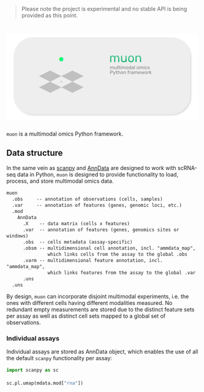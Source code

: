 > Please note the project is experimental and no stable API is being provided as this point.

# <img src="./docs/img/muon_header.png" data-canonical-src="./docs/img/muon_header.png" width="500"/>

`muon` is a multimodal omics Python framework.

## Data structure

In the same vein as [scanpy](https://github.com/theislab/scanpy) and [AnnData](https://github.com/theislab/anndata) are designed to work with scRNA-seq data in Python, `muon` is designed to provide functionality to load, process, and store multimodal omics data.


```
muon
  .obs     -- annotation of observations (cells, samples)
  .var     -- annotation of features (genes, genomic loci, etc.)
  .mod
    AnnData
      .X    -- data matrix (cells x features)
      .var  -- annotation of features (genes, genomics sites or windows)
      .obs  -- cells metadata (assay-specific)
      .obsm -- multidimensional cell annotation, incl. "ammdata_map",
               which links cells from the assay to the global .obs 
      .varm -- multidimensional feature annotation, incl. "ammdata_map",
               which links features from the assay to the global .var 
      .uns
  .uns
```

By design, `muon` can incorporate disjoint multimodal experiments, i.e. the ones with different cells having different modalities measured. No redundant empty measurements are stored due to the distinct feature sets per assay as well as distinct cell sets mapped to a global set of observations.

### Individual assays

Individual assays are stored as AnnData object, which enables the use of all the default `scanpy` functionality per assay:

```py
import scanpy as sc

sc.pl.umap(mdata.mod["rna"])
```
